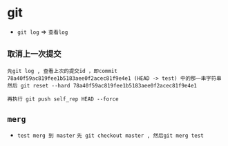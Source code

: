 # git

+ `git log` => `查看log`

## `取消上一次提交`
`先git log , 查看上次的提交id ，即commit 78a40f59ac819fee1b5183aee0f2acec81f9e4e1 (HEAD -> test) 中的那一串字符串`
`然后 git reset --hard 78a40f59ac819fee1b5183aee0f2acec81f9e4e1`

`再执行 git push self_rep HEAD --force`

## `merg`
+ `test merg 到 master`
`先 git checkout master , 然后git merg test`


